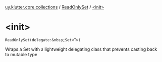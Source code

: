 [uy.klutter.core.collections](../index.md) / [ReadOnlySet](index.md) / [&lt;init&gt;](.)


# &lt;init&gt;
`ReadOnlySet(delegate:&nbsp;Set<T>)`

Wraps a Set with a lightweight delegating class that prevents casting back to mutable type


